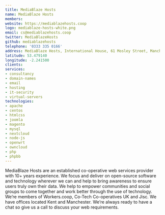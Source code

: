 ```yaml
---
title: MediaBlaze Hosts
name: MediaBlaze Hosts
members:
website: https://mediablazehosts.coop
logo: mediablaze-hosts-white.png
email: cs@mediablazehosts.coop
twitter: MediaBlazeHosts
github: mediablazehosts
telephone: '0333 335 0166'
address: MediaBlaze Hosts, International House, 61 Mosley Street, Manchester, M2 3HZ
latitude: 53.479140
longitude: -2.241500
clients:
services:
- consultancy
- domain-names
- email
- hosting
- it-security
- virtual-servers
technologies:
- apache
- centos
- htmlcss
- joomla
- magento
- mysql
- nextcloud
- node-js
- openwrt
- owncloud
- php
- phpbb
---
```


MediaBlaze Hosts are an established co-operative web services provider with 10+ years experience.
We focus and deliver on open-source software and technology wherever we can and help to bring awareness to ensure users truly own their data.
We help to empower communities and social groups to come together and work better through the use of technology.
We’re members of Workers.coop, Co-Tech Co-operatives UK and Jisc.
We have offices located Kent and Manchester.
We’re always ready to have a chat so give us a call to discuss your web requirements.